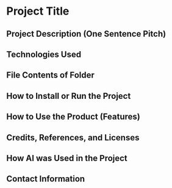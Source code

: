 # Project Title

## Project Description (One Sentence Pitch)

## Technologies Used

## File Contents of Folder

## How to Install or Run the Project

## How to Use the Product (Features)

## Credits, References, and Licenses

## How AI was Used in the Project

## Contact Information
